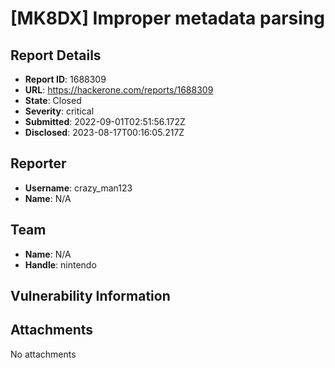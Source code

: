 # [MK8DX] Improper metadata parsing

## Report Details
- **Report ID**: 1688309
- **URL**: https://hackerone.com/reports/1688309
- **State**: Closed
- **Severity**: critical
- **Submitted**: 2022-09-01T02:51:56.172Z
- **Disclosed**: 2023-08-17T00:16:05.217Z

## Reporter
- **Username**: crazy_man123
- **Name**: N/A

## Team
- **Name**: N/A
- **Handle**: nintendo

## Vulnerability Information


## Attachments
No attachments

